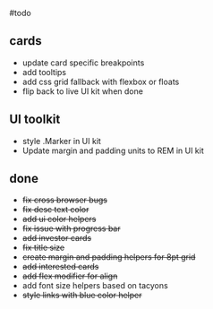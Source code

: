 #todo

## cards

- update card specific breakpoints
- add tooltips
- add css grid fallback with flexbox or floats
- flip back to live UI kit when done


## UI toolkit

- style .Marker in UI kit
- Update margin and padding units to REM in UI kit


## done

- ~~fix cross browser bugs~~
- ~~fix desc text color~~
- ~~add ui color helpers~~
- ~~fix issue with progress bar~~
- ~~add investor cards~~
- ~~fix title size~~
- ~~create margin and padding helpers for 8pt grid~~
- ~~add interested cards~~
- ~~add flex modifier for align~~
- add font size helpers based on tacyons
- ~~style links with blue color helper~~
